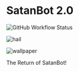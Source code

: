 # SatanBot 2.0

![GitHub Workflow Status](https://img.shields.io/github/workflow/status/anthonycastaneda/satanbot/Deploy-to-VPS)

![hail](https://img.shields.io/static/v1?label=hail%20satan&message=𖤐&color=d10404&style=for-the-badge&logo=riseup&logoColor=d10404) <br>

![wallpaper](https://anthonycastaneda.com/img/baphomet.png)

The Return of SatanBot!
